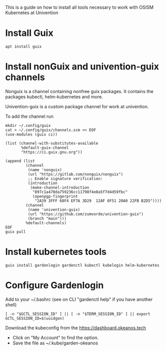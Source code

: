 This is a guide on how to install all tools necessary to work with OSISM Kubernetes at Univention

# Install Guix

```
apt install guix
```

# Install nonGuix and univention-guix channels
Nonguix is a channel containing nonfree guix packages. 
It contains the packages kubectl, helm-kubernetes and more.

Univention-guix is a custom package channel for work at univention.

To add the channel run
```
mkdir ~/.config/guix
cat > ~/.config/guix/channels.scm << EOF
(use-modules (guix ci))

(list (channel-with-substitutes-available
       %default-guix-channel
       "https://ci.guix.gnu.org"))

(append (list
         (channel
          (name 'nonguix)
          (url "https://gitlab.com/nonguix/nonguix")
          ;; Enable signature verification:
          (introduction
           (make-channel-introduction
            "897c1a470da759236cc11798f4e0a5f7d4d59fbc"
            (openpgp-fingerprint
             "2A39 3FFF 68F4 EF7A 3D29  12AF 6F51 20A0 22FB B2D5"))))
         (channel
          (name 'univention-guix)
          (url "https://github.com/zumvorde/univention-guix")
          (branch "main")))
         %default-channels)
EOF
guix pull
```

# Install kubernetes tools

```
guix install gardenlogin gardenctl kubectl kubelogin helm-kubernetes
```

# Configure Gardenlogin

Add to your ~/.bashrc (see on CLI "gardenctl help" if you have another shell)
```
[ -n "$GCTL_SESSION_ID" ] || [ -n "$TERM_SESSION_ID" ] || export GCTL_SESSION_ID=$(uuidgen)
```

Download the kubeconfig from the https://dashboard.okeanos.tech
- Click on "My Account" to find the option.
- Save the file as ~/.kube/garden-okeanos


